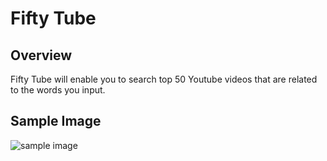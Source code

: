 # Fifty Tube
## Overview
Fifty Tube will enable you to search top 50 Youtube videos that are related to the words you input.


## Sample Image
![sample image](https://user-images.githubusercontent.com/38511359/82380521-7f15fd80-9a20-11ea-8de7-01762867cdad.png)

